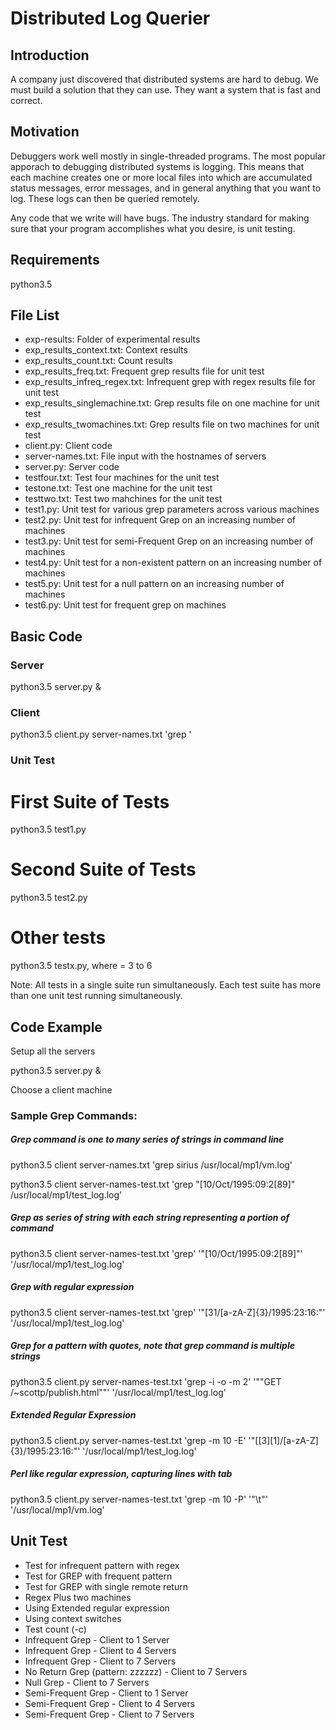 # Distributed Log Querier

## Introduction

A company just discovered that distributed systems are hard to debug. We
must build a solution that they can use. They want a system that is fast
and correct.

## Motivation

Debuggers work well mostly in single-threaded programs. The most popular
apporach to debugging distributed systems is logging. This means that
each  machine creates one or more local files into which are accumulated
status messages, error messages, and in general anything that you want
to log. These logs can then be queried remotely.

Any code that we write will have bugs. The industry standard for making
sure that your program accomplishes what you desire, is unit testing.

## Requirements

python3.5

## File List

* exp-results: Folder of experimental results
 * exp_results_context.txt: Context results
 * exp_results_count.txt: Count results
 * exp_results_freq.txt: Frequent grep results file for unit test
 * exp_results_infreq_regex.txt: Infrequent grep with regex results file for unit test
 * exp_results_singlemachine.txt: Grep results file on one machine for unit test
 * exp_results_twomachines.txt: Grep results file on two machines for unit test
* client.py: Client code
* server-names.txt: File input with the hostnames of servers
* server.py: Server code
* testfour.txt: Test four machines for the unit test
* testone.txt: Test one machine for the unit test
* testtwo.txt: Test two mahchines for the unit test
* test1.py: Unit test for various grep parameters across various machines
* test2.py: Unit test for infrequent Grep on an increasing number of machines
* test3.py: Unit test for semi-Frequent Grep on an increasing number of machines
* test4.py: Unit test for a non-existent pattern on an increasing number of machines
* test5.py: Unit test for a null pattern on an increasing number of machines
* test6.py: Unit test for frequent grep on machines

## Basic Code

### Server 

python3.5 server.py &

### Client 

python3.5 client.py server-names.txt 'grep <pattern> <file>'

### Unit Test
# First Suite of Tests

python3.5 test1.py 

# Second Suite of Tests
python3.5 test2.py

# Other tests

python3.5 testx.py, where = 3 to 6

Note: All tests in a single suite run simultaneously. Each test suite has more than one unit test running simultaneously. 

## Code Example

Setup all the servers

python3.5 server.py &

Choose a client machine

### Sample Grep Commands:

##### Grep command is one to many series of strings in command line

python3.5 client server-names.txt 'grep sirius /usr/local/mp1/vm.log'

python3.5 client server-names-test.txt 'grep "\[10\/Oct\/1995:09:2[89]" /usr/local/mp1/test_log.log'

##### Grep as series of string with each string representing a portion of command

python3.5 client server-names-test.txt 'grep' '"\[10\/Oct\/1995:09:2[89]"' '/usr/local/mp1/test_log.log'

##### Grep with regular expression

python3.5 client server-names-test.txt 'grep' '"\[31\/[a-zA-Z]\{3\}\/1995:23:16:"' '/usr/local/mp1/test_log.log'

##### Grep for a pattern with quotes, note that grep command is multiple strings

python3.5 client.py server-names-test.txt 'grep -i -o -m 2' '"\"GET /~scottp/publish.html\""' '/usr/local/mp1/test_log.log'

##### Extended Regular Expression 

python3.5 client.py server-names-test.txt 'grep -m 10 -E' '"[[3][1]/[a-zA-Z]{3}/1995:23:16:"' '/usr/local/mp1/test_log.log'

##### Perl like regular expression, capturing lines with tab

python3.5 client.py server-names-test.txt 'grep -m 10 -P' '"\t"' '/usr/local/mp1/vm.log'


## Unit Test

* Test for infrequent pattern with regex
* Test for GREP with frequent pattern
* Test for GREP with single remote return
* Regex Plus two machines
* Using Extended regular expression
* Using context switches
* Test count (-c)
* Infrequent Grep - Client to 1 Server
* Infrequent Grep - Client to 4 Servers
* Infrequent Grep - Client to 7 Servers
* No Return Grep (pattern: zzzzzz) - Client to 7 Servers
* Null Grep - Client to 7 Servers
* Semi-Frequent Grep - Client to 1 Server
* Semi-Frequent Grep - Client to 4 Servers
* Semi-Frequent Grep - Client to 7 Servers
